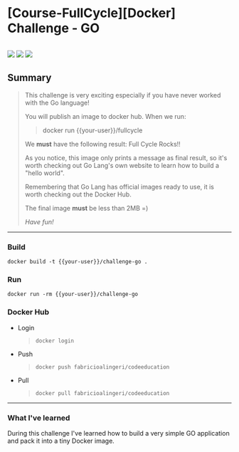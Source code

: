 # [Course-FullCycle][Docker] Challenge - GO

<p style="float:left">
    <img src="https://img.shields.io/badge/FullCycle-000000?style=plastic"  /> 
    <img src="https://img.shields.io/badge/Go-00ADD8?style=plastic&logo=Go&logoColor=white" /> 
    <img src="https://img.shields.io/badge/Docker-2496ED?style=plastic&logo=Docker&logoColor=white" /> 
</p>
<br/><br/>


## Summary

> This challenge is very exciting especially if you have never worked with the Go language!
>
> You will publish an image to docker hub. When we run:
>> docker run {{your-user}}/fullcycle
> 
> We **must** have the following result: Full Cycle Rocks!!
> 
> As you notice, this image only prints a message as final result, so it's worth checking out Go Lang's own website to learn how to build a "hello world".
> 
> Remembering that Go Lang has official images ready to use, it is worth checking out the Docker Hub.
> 
> The final image **must** be less than 2MB =)
> 
> 
> _Have fun!_

-----

### Build 

```
docker build -t {{your-user}}/challenge-go .
```
### Run

```
docker run -rm {{your-user}}/challenge-go
```

### Docker Hub

* Login
    > ```
    > docker login
    > ```

* Push

    > ```
    > docker push fabricioalingeri/codeeducation
    > ```

* Pull

    > ```
    > docker pull fabricioalingeri/codeeducation
    > ```

-----

### **What I've learned**

During this challenge I've learned how to build a very simple GO application and pack it into a tiny Docker image.
